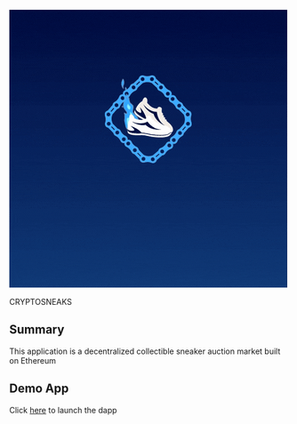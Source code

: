 ![Crypto Sneaks Logo](images/CryptoSneaks.gif)

CRYPTOSNEAKS

## Summary

This application is a decentralized collectible sneaker auction market built on Ethereum

## Demo App

Click [here](frontend/index.html) to launch the dapp